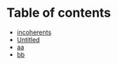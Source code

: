 # Table of contents

* [incoherents](README.md)
* [Untitled](untitled.md)
* [aa](aa.md)
* [bb](bb.md)

